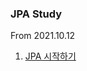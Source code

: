 ### JPA Study 
From 2021.10.12 

1. [JPA 시작하기](https://github.com/SwimmingHwang/jpa-study/tree/main/JPA시작하기/JPA시작하기.md)
